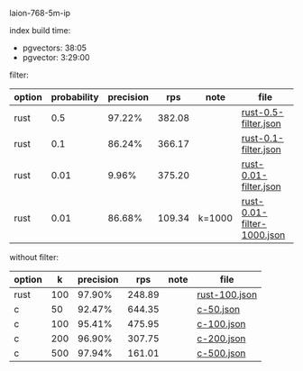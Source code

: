 laion-768-5m-ip

index build time:
- pgvectors: 38:05
- pgvector: 3:29:00

filter:

| option | probability | precision | rps    | note   | file                                                     |
| ------ | ----------- | --------- | ------ | ------ | -------------------------------------------------------- |
| rust   | 0.5         | 97.22%    | 382.08 |        | [rust-0.5-filter.json](rust-0.5-filter.json)             |
| rust   | 0.1         | 86.24%    | 366.17 |        | [rust-0.1-filter.json](rust-0.1-filter.json)             |
| rust   | 0.01        | 9.96%     | 375.20 |        | [rust-0.01-filter.json](rust-0.01-filter.json)           |
| rust   | 0.01        | 86.68%    | 109.34 | k=1000 | [rust-0.01-filter-1000.json](rust-0.01-filter-1000.json) |

without filter:

| option | k   | precision | rps    | note | file                           |
| ------ | --- | --------- | ------ | ---- | ------------------------------ |
| rust   | 100 | 97.90%    | 248.89 |      | [rust-100.json](rust-100.json) |
| c      | 50  | 92.47%    | 644.35 |      | [c-50.json](c-50.json)         |
| c      | 100 | 95.41%    | 475.95 |      | [c-100.json](c-100.json)       |
| c      | 200 | 96.90%    | 307.75 |      | [c-200.json](c-200.json)       |
| c      | 500 | 97.94%    | 161.01 |      | [c-500.json](c-500.json)       |
